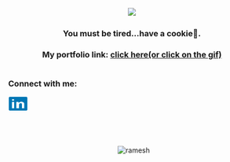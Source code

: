 <p align='center'><a href='https://portfolio-ramesh.vercel.app/'><img  src='https://media.giphy.com/media/nbLLLcLHmYOssJwkLb/giphy.gif'></a></p>
<h3 align="center">You must be tired...have a cookie🍪.</h3>

<h3 align='center'>My portfolio link: <a href="https://portfolio-ramesh.vercel.app/">click here(or click on the gif) </a> </h3>
<h1></h1>

<h3 align="left">Connect with me:</h3>

<p align="left">
<a href="https://www.linkedin.com/in/ramesh-vishnoi-1118bb202/" target="blank"><img align="center" src="./ic_linkedin.svg" alt="ramesh" height="30" width="40" /></a>
</p>
<h1></h2>
<br>
<p align="center">&nbsp;
<img width='49%'  src="https://github-readme-streak-stats.herokuapp.com/?user=ramesh-29&&theme=algolia" alt="ramesh" /></p>
